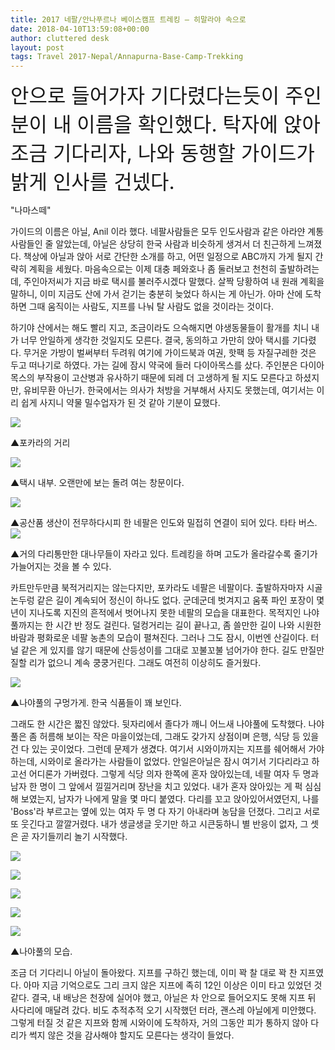 ```yaml
---
title: 2017 네팔/안나푸르나 베이스캠프 트레킹 – 히말라야 속으로
date: 2018-04-10T13:59:08+00:00
author: cluttered desk
layout: post
tags: Travel 2017-Nepal/Annapurna-Base-Camp-Trekking
---
```


<span style="font-size:24pt;">안<span>으로 들어가자 기다렸다는듯이 주인분이 내 이름을 확인했다.  탁자에 앉아 조금 기다리자, 나와 동행할 가이드가 밝게 인사를 건넸다. 

"나마스떼" 

가이드의 이름은 아닐, Anil 이라 했다. 네팔사람들은 모두 인도사람과 같은 아라얀 계통 사람들인 줄 알았는데, 아닐은 상당히 한국 사람과 비슷하게 생겨서 더 친근하게 느껴졌다. 책상에 아닐과 앉아 서로 간단한 소개를 하고, 어떤 일정으로 ABC까지 가게 될지 간략히 계획을 세웠다. 마음속으로는 이제 대충 페와호나 좀 둘러보고 천천히 출발하려는데, 주인아저씨가 지금 바로 택시를 불러주시겠다 말했다. 살짝 당황하여 내 원래 계획을 말하니, 이미 지금도 산에 가서 걷기는 충분히 늦었다 하시는 게 아닌가. 아마 산에 도착하면 그때 움직이는 사람도, 지프를 나눠 탈 사람도 없을 것이라는 것이다. 

하기야 산에서는 해도 빨리 지고, 조금이라도 으슥해지면 야생동물들이 활개를 치니 내가 너무 안일하게 생각한 것일지도 모른다. 결국, 동의하고 가만히 앉아 택시를 기다렸다. 무거운 가방이 벌써부터 두려워 여기에 가이드북과 여권, 핫팩 등 자질구레한 것은 두고 떠나기로 하였다. 가는 길에 잠시 약국에 들러 다이아목스를 샀다. 주인분은 다이아목스의 부작용이 고산병과 유사하기 때문에 되레 더 고생하게 될 지도 모른다고 하셨지만, 유비무환 아닌가. 한국에서는 의사가 처방을 거부해서 사지도 못했는데, 여기서는 이리 쉽게 사지니 약물 밀수업자가 된 것 같아 기분이 묘했다.

![](https://farm1.staticflickr.com/810/40750201654_78b95bae48_k.jpg)

▲포카라의 거리

![](https://farm1.staticflickr.com/811/40750201424_75a57ba5c0_k.jpg)

▲택시 내부. 오랜만에 보는 돌려 여는 창문이다.

![](https://farm1.staticflickr.com/881/40750201134_55729af0ad_k.jpg)

▲공산품 생산이 전무하다시피 한 네팔은 인도와 밀접히 연결이 되어 있다. 타타 버스.![](https://farm1.staticflickr.com/787/40750200844_81483f9086_k.jpg)

▲거의 다리통만한 대나무들이 자라고 있다. 트레킹을 하며 고도가 올라갈수록 줄기가 가늘어지는 것을 볼 수 있다. 

카트만두만큼 북적거리지는 않는다지만, 포카라도 네팔은 네팔이다. 출발하자마자 시골 논두렁 같은 길이 계속되어 정신이 하나도 없다. 군데군데 벗겨지고 움푹 파인 포장이 몇 년이 지나도록 지진의 흔적에서 벗어나지 못한 네팔의 모습을 대표한다. 목적지인 나야풀까지는 한 시간 반 정도 걸린다. 덜컹거리는 길이 끝나고, 좀 쓸만한 길이 나와 시원한 바람과 평화로운 네팔 농촌의 모습이 펼쳐진다. 그러나 그도 잠시, 이번엔 산길이다. 터널 같은 게 있지를 않기 때문에 산등성이를 그대로 꼬불꼬불 넘어가야 한다. 길도 만질만질할 리가 없으니 계속 쿵쿵거린다. 그래도 여전히 이상히도 즐거웠다. 

![](https://farm1.staticflickr.com/864/40750200254_5339514d0b_k.jpg)

▲나야풀의 구멍가게. 한국 식품들이 꽤 보인다.

그래도 한 시간은 짧진 않았다. 뒷자리에서 졸다가 깨니 어느새 나야풀에 도착했다. 나야풀은 좀 허름해 보이는 작은 마을이었는데, 그래도 갖가지 상점이며 은행, 식당 등 있을 건 다 있는 곳이었다. 그런데 문제가 생겼다. 여기서 시와이까지는 지프를 쉐어해서 가야 하는데, 시와이로 올라가는 사람들이 없었다. 안일은아닐은 잠시 여기서 기다리라고 하고선 어디론가 가버렸다. 그렇게 식당 의자 한쪽에 혼자 앉아있는데, 네팔 여자 두 명과 남자 한 명이 그 앞에서 낄낄거리며 장난을 치고 있었다. 내가 혼자 앉아있는 게 퍽 심심해 보였는지, 남자가 나에게 말을 몇 마디 붙였다. 다리를 꼬고 앉아있어서였던지, 나를 'Boss'라 부르고는 옆에 있는 여자 두 명 다 자기 아내라며 농담을 던졌다. 그리고 서로 또 웃긴다고 깔깔거렸다. 내가 생글생글 웃기만 하고 시큰둥하니 별 반응이 없자, 그 셋은 곧 자기들끼리 놀기 시작했다.

![](https://farm1.staticflickr.com/885/26592646577_ddf96940bb_k.jpg)

![](https://farm1.staticflickr.com/888/26592646397_04d1d16ede_k.jpg)

![](https://farm1.staticflickr.com/877/39655499770_81bdaeea75_k.jpg)

![](https://farm1.staticflickr.com/802/26592645987_024354be98_k.jpg)

![](https://farm1.staticflickr.com/818/39655499650_6243257b29_k.jpg)

▲나야풀의 모습.

조금 더 기다리니 아닐이 돌아왔다. 지프를 구하긴 했는데, 이미 꽉 찰 대로 꽉 찬 지프였다. 아마 지금 기억으로도 그리 크지 않은 지프에 족히 12인 이상은 이미 타고 있었던 것 같다. 결국, 내 배낭은 천장에 실어야 했고, 아닐은 차 안으로 들어오지도 못해 지프 뒤 사다리에 매달려 갔다. 비도 추적추적 오기 시작했던 터라, 괜스레 아닐에게 미안했다. 그렇게 터질 것 같은 지프와 함께 시와이에 도착하자, 거의 그동안 피가 통하지 않아 다리가 썩지 않은 것을 감사해야 할지도 모른다는 생각이 들었다.